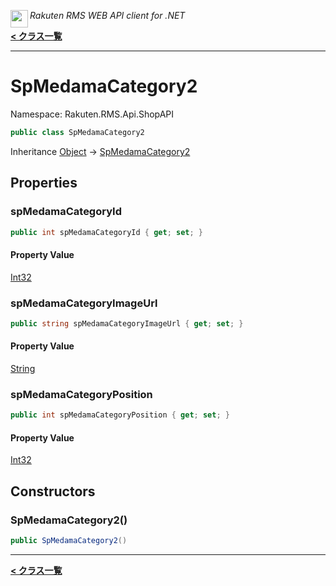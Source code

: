 <img align="left" style="height: 2em;" src="https://webservice.rakuten.co.jp/favicon.ico"><em>Rakuten RMS WEB API client for .NET</em>

[**< クラス一覧**](./)
- - -

# SpMedamaCategory2

Namespace: Rakuten.RMS.Api.ShopAPI

```csharp
public class SpMedamaCategory2
```

Inheritance [Object](https://docs.microsoft.com/en-us/dotnet/api/system.object) → [SpMedamaCategory2](./rakuten.rms.api.shopapi.spmedamacategory2)

## Properties

### <a id="properties-spmedamacategoryid"/>**spMedamaCategoryId**

```csharp
public int spMedamaCategoryId { get; set; }
```

#### Property Value

[Int32](https://docs.microsoft.com/en-us/dotnet/api/system.int32)<br>

### <a id="properties-spmedamacategoryimageurl"/>**spMedamaCategoryImageUrl**

```csharp
public string spMedamaCategoryImageUrl { get; set; }
```

#### Property Value

[String](https://docs.microsoft.com/en-us/dotnet/api/system.string)<br>

### <a id="properties-spmedamacategoryposition"/>**spMedamaCategoryPosition**

```csharp
public int spMedamaCategoryPosition { get; set; }
```

#### Property Value

[Int32](https://docs.microsoft.com/en-us/dotnet/api/system.int32)<br>

## Constructors

### <a id="constructors-.ctor"/>**SpMedamaCategory2()**

```csharp
public SpMedamaCategory2()
```


- - -
[**< クラス一覧**](./)
